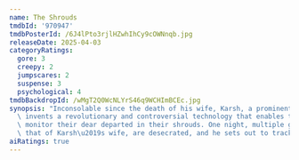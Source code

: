 ```yaml
---
name: The Shrouds
tmdbId: '970947'
tmdbPosterId: /6J4lPto3rjlHZwhIhCy9cOWNnqb.jpg
releaseDate: 2025-04-03
categoryRatings:
  gore: 3
  creepy: 2
  jumpscares: 2
  suspense: 3
  psychological: 4
tmdbBackdropId: /wMgT2Q0WcNLYrS46q9WCHImBCEc.jpg
synopsis: "Inconsolable since the death of his wife, Karsh, a prominent businessman,\
  \ invents a revolutionary and controversial technology that enables the living to\
  \ monitor their dear departed in their shrouds. One night, multiple graves, including\
  \ that of Karsh\u2019s wife, are desecrated, and he sets out to track down the perpetrators."
aiRatings: true
---
```


